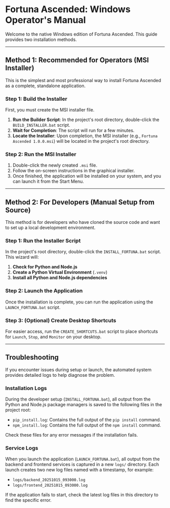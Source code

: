 # Fortuna Ascended: Windows Operator's Manual

Welcome to the native Windows edition of Fortuna Ascended. This guide provides two installation methods.

---

## Method 1: Recommended for Operators (MSI Installer)

This is the simplest and most professional way to install Fortuna Ascended as a complete, standalone application.

### Step 1: Build the Installer

First, you must create the MSI installer file.

1.  **Run the Builder Script**: In the project's root directory, double-click the `BUILD_INSTALLER.bat` script.
2.  **Wait for Completion**: The script will run for a few minutes.
3.  **Locate the Installer**: Upon completion, the MSI installer (e.g., `Fortuna Ascended 1.0.0.msi`) will be located in the project's root directory.

### Step 2: Run the MSI Installer

1.  Double-click the newly created `.msi` file.
2.  Follow the on-screen instructions in the graphical installer.
3.  Once finished, the application will be installed on your system, and you can launch it from the Start Menu.

---

## Method 2: For Developers (Manual Setup from Source)

This method is for developers who have cloned the source code and want to set up a local development environment.

### Step 1: Run the Installer Script

In the project's root directory, double-click the `INSTALL_FORTUNA.bat` script. This wizard will:

1.  **Check for Python and Node.js**
2.  **Create a Python Virtual Environment** (`.venv`)
3.  **Install all Python and Node.js dependencies**

### Step 2: Launch the Application

Once the installation is complete, you can run the application using the `LAUNCH_FORTUNA.bat` script.

### Step 3: (Optional) Create Desktop Shortcuts

For easier access, run the `CREATE_SHORTCUTS.bat` script to place shortcuts for `Launch`, `Stop`, and `Monitor` on your desktop.

---

## Troubleshooting

If you encounter issues during setup or launch, the automated system provides detailed logs to help diagnose the problem.

### Installation Logs

During the developer setup (`INSTALL_FORTUNA.bat`), all output from the Python and Node.js package managers is saved to the following files in the project root:

-   `pip_install.log`: Contains the full output of the `pip install` command.
-   `npm_install.log`: Contains the full output of the `npm install` command.

Check these files for any error messages if the installation fails.

### Service Logs

When you launch the application (`LAUNCH_FORTUNA.bat`), all output from the backend and frontend services is captured in a new `logs/` directory. Each launch creates two new log files named with a timestamp, for example:

-   `logs/backend_20251015_093000.log`
-   `logs/frontend_20251015_093000.log`

If the application fails to start, check the latest log files in this directory to find the specific error.
